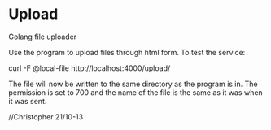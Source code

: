 Upload
======

Golang file uploader


Use the program to upload files through html form.
To test the service:

curl -F @local-file http://localhost:4000/upload/

The file will now be written to the same directory as the program is in.
The permission is set to 700 and the name of the file is the same as it was when it was sent.

//Christopher 21/10-13
